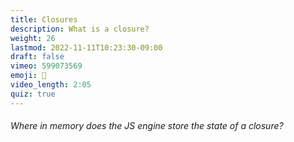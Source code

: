 ```yaml
---
title: Closures
description: What is a closure?
weight: 26
lastmod: 2022-11-11T10:23:30-09:00
draft: false
vimeo: 599073569
emoji: 🥡
video_length: 2:05
quiz: true
---
```


<quiz-modal options="Disk:Call Stack:Heap:Dump" answer="Heap" prize="7">
  <h6>Where in memory does the JS engine store the state of a closure?</h6>
</quiz-modal>